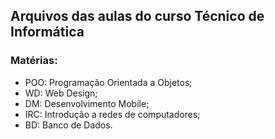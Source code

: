 ## Arquivos das aulas do curso Técnico de Informática

### Matérias:
- POO: Programação Orientada a Objetos;
- WD: Web Design;
- DM: Desenvolvimento Mobile;
- IRC: Introdução a redes de computadores;
- BD: Banco de Dados.
